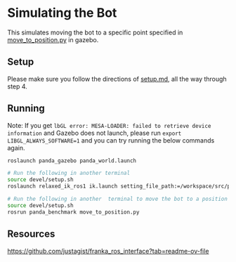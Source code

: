 # Simulating the Bot

This simulates moving the bot to a specific point specified in [move_to_position.py](src/panda_benchmark/scripts/move_to_position.py) in gazebo.


## Setup

Please make sure you follow the directions of [setup.md](/doc/setup.md), all the way through step 4.


## Running
Note: If you get `lbGL error: MESA-LOADER: failed to retrieve device information` and Gazebo does not launch, please run `export LIBGL_ALWAYS_SOFTWARE=1` and you can try running the below commands again.
```bash
roslaunch panda_gazebo panda_world.launch 

# Run the following in another terminal
source devel/setup.sh
roslaunch relaxed_ik_ros1 ik.launch setting_file_path:=/workspace/src/panda.yaml 

# Run the following in another  terminal to move the bot to a position
source devel/setup.sh
rosrun panda_benchmark move_to_position.py 

```


## Resources
https://github.com/justagist/franka_ros_interface?tab=readme-ov-file


